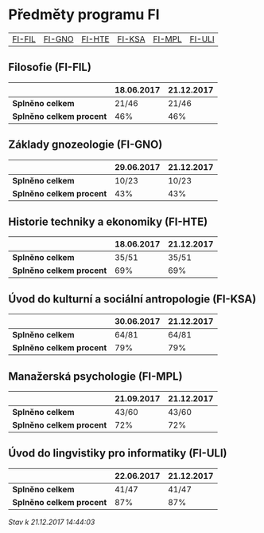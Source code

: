 # Předměty programu FI


| | | | | | |
|-|-|-|-|-|-|
|[FI-FIL](#filosofie-fi-fil) | [FI-GNO](#základy-gnozeologie-fi-gno) | [FI-HTE](#historie-techniky-a-ekonomiky-fi-hte) | [FI-KSA](#úvod-do-kulturní-a-sociální-antropologie-fi-ksa) | [FI-MPL](#manažerská-psychologie-fi-mpl) | [FI-ULI](#úvod-do-lingvistiky-pro-informatiky-fi-uli)|

        
## Filosofie (FI-FIL)

|                          |18.06.2017|21.12.2017|
|--------------------------|--------------------|--------------------|
|**Splněno celkem**        |21/46|21/46|
|**Splněno celkem procent**|46%|46%|


## Základy gnozeologie (FI-GNO)

|                          |29.06.2017|21.12.2017|
|--------------------------|--------------------|--------------------|
|**Splněno celkem**        |10/23|10/23|
|**Splněno celkem procent**|43%|43%|


## Historie techniky a ekonomiky (FI-HTE)

|                          |18.06.2017|21.12.2017|
|--------------------------|--------------------|--------------------|
|**Splněno celkem**        |35/51|35/51|
|**Splněno celkem procent**|69%|69%|


## Úvod do kulturní a sociální antropologie (FI-KSA)

|                          |30.06.2017|21.12.2017|
|--------------------------|--------------------|--------------------|
|**Splněno celkem**        |64/81|64/81|
|**Splněno celkem procent**|79%|79%|


## Manažerská psychologie (FI-MPL)

|                          |21.09.2017|21.12.2017|
|--------------------------|--------------------|--------------------|
|**Splněno celkem**        |43/60|43/60|
|**Splněno celkem procent**|72%|72%|


## Úvod do lingvistiky pro informatiky (FI-ULI)

|                          |22.06.2017|21.12.2017|
|--------------------------|--------------------|--------------------|
|**Splněno celkem**        |41/47|41/47|
|**Splněno celkem procent**|87%|87%|




*Stav k 21.12.2017 14:44:03*